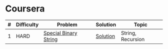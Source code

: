 # Coursera

| # | Difficulty | Problem | Solution | Topic |
|---|------------|---------|----------|--------|
| 1 | HARD | [Special Binary String](https://leetcode.com/problems/special-binary-string) | [Solution](../coding/algorithms/recursionAndBacktracking/SpecialBinaryString.java) | String, Recursion |
